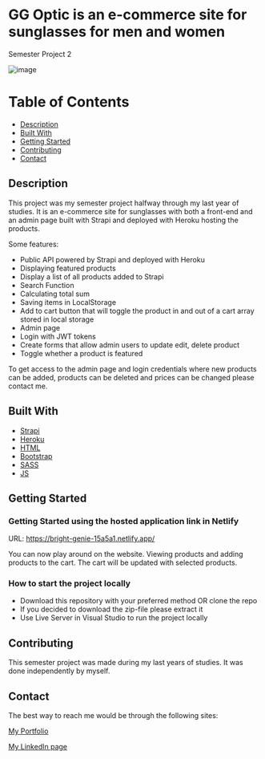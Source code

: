 # GG Optic is an e-commerce site for sunglasses for men and women
Semester Project 2

![image](https://i.ibb.co/4sv1V2m/GG-optic-website-img.jpg)



# Table of Contents

- [Description](#description)
- [Built With](#built-with)
- [Getting Started](#getting-started)
- [Contributing](#contributing)
- [Contact](#contact)

## Description

This project was my semester project halfway through my last year of studies. It is an e-commerce site for sunglasses with both a front-end and an admin page built with Strapi and deployed with Heroku hosting the products.

Some features:
- Public API powered by Strapi and deployed with Heroku
- Displaying featured products
- Display a list of all products added to Strapi
- Search Function
- Calculating total sum
- Saving items in LocalStorage
- Add to cart button that will toggle the product in and out of a cart array stored in local storage 
- Admin page
- Login with JWT tokens
- Create forms that allow admin users to update edit, delete product
- Toggle whether a product is featured


To get access to the admin page and login credentials where new products can be added, products can be deleted and prices can be changed please contact me. 


## Built With

- [Strapi]( https://strapi.io/)
- [Heroku]( https://www.heroku.com/)
- [HTML](https://html.com/)
- [Bootstrap](https://getbootstrap.com/)
- [SASS](https://sass-lang.com/)
- [JS](https://www.javascript.com/)

## Getting Started

### Getting Started using the hosted application link in Netlify

URL: https://bright-genie-15a5a1.netlify.app/

You can now play around on the website. Viewing products and adding products to the cart. The cart will be updated with selected products.


### How to start the project locally

- Download this repository with your preferred method OR clone the repo
- If you decided to download the zip-file please extract it
- Use Live Server in Visual Studio to run the project locally


## Contributing

This semester project was made during my last years of studies. It was done independently by myself.

## Contact

The best way to reach me would be through the following sites:

[My Portfolio](https://www.abjerke.com/)

[My LinkedIn page]( https://www.linkedin.com/in/aina-bjerke-a2b114172/)

